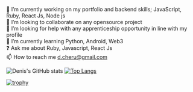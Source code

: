 :telescope: I’m currently working on my portfolio and backend skills; JavaScript, Ruby, React Js, Node js  
:dancers: I’m looking to collaborate on any opensource project  
:hammer: I’m looking for help with any apprenticeship opportunity in line with my profile      
:seedling: I’m currently learning  Python, Android, Web3   
:question: Ask me about Ruby, Javascript, React Js  
:mailbox: How to reach me d.cheru@gmail.com 



![Denis's GitHub stats](https://github-readme-stats.vercel.app/api?username=Kipkemden&show_icons=true&theme=radical)
[![Top Langs](https://github-readme-stats.vercel.app/api/top-langs/?username=Kipkemden)](https://github.com/anuraghazra/github-readme-stats)

[![trophy](https://github-profile-trophy.vercel.app/?username=Kipkemden&theme=onedark)](https://github.com/ryo-ma/github-profile-trophy)
